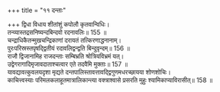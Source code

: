 +++
title = "११ दन्ताः"

+++
द्विधा विधाय शीतांशुं कपोलौ कृतवान्विधिः।  
तन्व्यास्तद्रसनिष्यन्दबिन्दवो रदनावलिः॥ 155 ॥  
चन्द्राधिकैतन्मुखचन्द्रिकाणां दरायतं तत्किरणाद्धनानाम्।  
पुरःपरिस्रस्तपृषद्द्वितीयं रदावलिद्वन्द्वति बिन्दुवृन्दम्॥ 156 ॥  
राजौ द्विजानामिह राजदन्ताः सम्बिभ्रति श्रोत्रियविभ्रमं यत्।  
उद्वेगरागादिमृजावदाताश्चत्वार एते तदवैमि मुक्ताः॥ 157 ॥  
यावद्यावत्कुवलयदृशा मृद्यते दन्तपालिस्तावत्तावद्द्विगुणमधरच्छायया शोणशोचिः।  
काचित्त्वस्याः परिमलकलाहूतमात्रालिकान्त्या वक्त्राश्वासे प्रसरति मुहुः श्यामिकाप्याविरासीत्॥ 158 ॥  